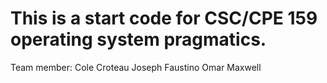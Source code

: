 # This is a start code for CSC/CPE 159 operating system pragmatics.

Team member:
Cole Croteau
Joseph Faustino
Omar Maxwell
